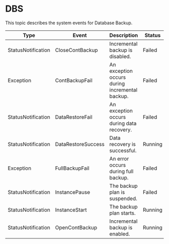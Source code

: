 # DBS

This topic describes the system events for Database Backup.

|Type|Event|Description|Status|Level|
|----|-----|-----------|------|-----|
|StatusNotification|CloseContBackup|Incremental backup is disabled.|Failed|Info|
|Exception|ContBackupFail|An exception occurs during incremental backup.|Failed|Warn|
|StatusNotification|DataRestoreFail|An exception occurs during data recovery.|Failed|Warn|
|StatusNotification|DataRestoreSuccess|Data recovery is successful.|Running|Warn|
|Exception|FullBackupFail|An error occurs during full backup.|Failed|Warn|
|StatusNotification|InstancePause|The backup plan is suspended.|Failed|Info|
|StatusNotification|InstanceStart|The backup plan starts.|Running|Info|
|StatusNotification|OpenContBackup|Incremental backup is enabled.|Running|Info|

